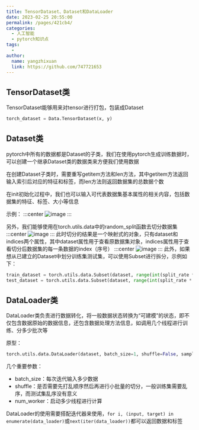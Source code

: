 ```yaml
---
title: TensorDataset、Dataset和DataLoader
date: 2023-02-25 20:55:00
permalink: /pages/421cb4/
categories:
  - 人工智能
  - pytorch知识点
tags:
  - 
author: 
  name: yangzhixuan
  link: https://github.com/747721653
---
```

## TensorDataset类
TensorDataset能够用来对tensor进行打包，包装成Dataset
```python
torch_dataset = Data.TensorDataset(x, y)
```


## Dataset类
pytorch中所有的数据都是Dataset的子类，我们在使用pytorch生成训练数据时，可以创建一个继承Dataset类的数据类来方便我们使用数据

在创建Dataset子类时，需要重写getitem方法和len方法，其中getitem方法返回输入索引后对应的特征和标签，而len方法则返回数据集的总数据个数

在init初始化过程中，我们也可以输入可代表数据集基本属性的相关内容，包括数据集的特征、标签、大小等信息

示例：
:::center
![image](https://cdn.statically.io/gh/747721653/picx-images-hosting@master/pytorch/image.714yiayvcs00.jpg)
:::

另外，我们能够使用在torch.utils.data中的random_split函数去切分数据集
:::center
![image](https://cdn.statically.io/gh/747721653/picx-images-hosting@master/pytorch/image.7a06ftd026c0.jpg)
:::
此时切分的结果是一个映射式的对象，只有dataset和indices两个属性，其中dataset属性用于查看原数据集对象，indices属性用于查看切分后数据集的每一条数据的index（序号）
:::center
![image](https://cdn.statically.io/gh/747721653/picx-images-hosting@master/pytorch/image.4yv62f50y080.jpg)
:::
此外，如果想从已建立的Dataset中划分训练集测试集，可以使用Subset进行拆分，示例如下：
```python
train_dataset = torch.utils.data.Subset(dataset, range(int(split_rate * dataset.lens)))
test_dataset = torch.utils.data.Subset(dataset, range(int(split_rate * dataset.lens), dataset.lens))
```



## DataLoader类
DataLoader类负责进行数据转化，将一般数据状态转换为“可建模”的状态，即不仅包含数据原始的数据信息，还包含数据处理方法信息，如调用几个线程进行训练、分多少批次等

原型：
```python
torch.utils.data.DataLoader(dataset, batch_size=1, shuffle=False, sampler=None, batch_sampler=None, num_workers=0, collate_fn=None, pin_memory=False, drop_last=False, timeout=0, worker_init_fn=None, multiprocessing_context=None, generator=None, *, prefetch_factor=2, persistent_workers=False)
```
几个重要参数：

* batch_size：每次迭代输入多少数据
* shuffle：是否需要先打乱顺序然后再进行小批量的切分，一般训练集需要乱序，而测试集乱序没有意义
* num_worker：启动多少线程进行计算

DataLoader的使用需要搭配迭代器来使用，`for i, (input, target) in enumerate(data_loader)`或`next(iter(data_loader))`都可以返回数据和标签